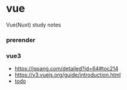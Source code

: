 # vue
Vue(Nuxt) study notes

### prerender

### vue3

  - https://jspang.com/detailed?id=64#toc214
  - https://v3.vuejs.org/guide/introduction.html
  - [todo](./vue3/src/views/Todo.vue)